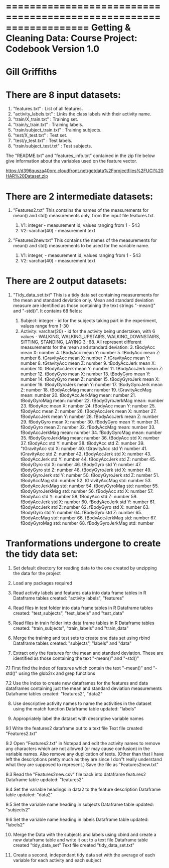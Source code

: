 ==================================================================
Getting & Cleaning Data: Course Project: Codebook
Version 1.0
==================================================================
Gill Griffiths
==================================================================

There are 8 input datasets:
===========================


1. "features.txt" 		: List of all features.
2. "activity_labels.txt" 	: Links the class labels with their activity name.
3. "train/X_train.txt"		: Training set.
4. "train/y_train.txt" 		: Training labels.
5. "train/subject_train.txt" 	: Training subjects.
6. "test/X_test.txt"		: Test set.
7. "test/y_test.txt"		: Test labels.
8. "train/subject_test.txt" 	: Test subjects.

The "README.txt" and "features_info.txt" contained in the zip file below give information about the variables used on the feature vector.

https://d396qusza40orc.cloudfront.net/getdata%2Fprojectfiles%2FUCI%20HAR%20Dataset.zip 


There are 2 intermediate datasets:
==================================

1. "Features2.txt"
This contains the names of the measurements for mean() and std() measurements only, from the input file features.txt.

	1. V1: integer - measurement id, values ranging from 1 - 543
	2. V2: varchar(40) - measurement text


2. "Features2new.txt"
This contains the names of the measurements for mean() and std() measurements to be used for the variable name.

	1. V1: integer, - measurement id, values ranging from 1 - 543
	2. V2: varchar(40) - measurement text


There are 2 output datasets:
============================

1. "Tidy_data_set.txt"
This is a tidy data set containing measurements for the mean and standard deviation only.
Mean and standard deviation measure are identified as those containing the text strings "-mean()" and "-std()". 
It contains 68 fields:

	1.	Subject: integer - id for the subjects taking part in the experiment, values range from 1-30
	2.	Activity: varchar(20) - id for the activity being undertaken, with 6 values - WALKING, WALKING_UPSTAIRS, WALKING_DOWNSTAIRS, SITTING, STANDING, LAYING
	3.-68.  All represent different measurements for the mean and standard deviation:
		3.	tBodyAcc mean X: number
		4.	tBodyAcc mean Y: number
		5.	tBodyAcc mean Z: number
		6.	tGravityAcc mean X: number
		7.	tGravityAcc mean Y: number
		8.	tGravityAcc mean Z: number
		9.	tBodyAccJerk mean X: number
		10.	tBodyAccJerk mean Y: number
		11.	tBodyAccJerk mean Z: number
		12.	tBodyGyro mean X: number
		13.	tBodyGyro mean Y: number
		14.	tBodyGyro mean Z: number
		15.	tBodyGyroJerk mean X: number
		16.	tBodyGyroJerk mean Y: number
		17.	tBodyGyroJerk mean Z: number
		18.	tBodyAccMag mean: number
		19.	tGravityAccMag mean: number
		20.	tBodyAccJerkMag mean: number
		21.	tBodyGyroMag mean: number
		22.	tBodyGyroJerkMag mean: number
		23.	fBodyAcc mean X: number
		24.	fBodyAcc mean Y: number
		25.	fBodyAcc mean Z: number
		26.	fBodyAccJerk mean X: number
		27.	fBodyAccJerk mean Y: number
		28.	fBodyAccJerk mean Z: number
		29.	fBodyGyro mean X: number
		30.	fBodyGyro mean Y: number
		31.	fBodyGyro mean Z: number
		32.	fBodyAccMag mean: number
		33.	fBodyAccJerkMag mean: number
		34.	fBodyGyroMag mean: number
		35.	fBodyGyroJerkMag mean: number
		36.	tBodyAcc std X: number
		37.	tBodyAcc std Y: number
		38.	tBodyAcc std Z: number
		39.	"tGravityAcc std X: number
		40.	tGravityAcc std Y: number
		41.	tGravityAcc std Z: number
		42.	tBodyAccJerk std X: number
		43.	tBodyAccJerk std Y: number
		44.	tBodyAccJerk std Z: number
		45.	tBodyGyro std X: number
		46.	tBodyGyro std Y: number
		47.	tBodyGyro std Z: number
		48.	tBodyGyroJerk std X: number
		49.	tBodyGyroJerk std Y: number
		50.	tBodyGyroJerk std Z: number
		51.	tBodyAccMag std: number
		52.	tGravityAccMag std: number
		53.	tBodyAccJerkMag std: number
		54.	tBodyGyroMag std: number
		55.	tBodyGyroJerkMag std: number
		56.	fBodyAcc std X: number
		57.	fBodyAcc std Y: number
		58.	fBodyAcc std Z: number
		59.	fBodyAccJerk std X: number
		60.	fBodyAccJerk std Y: number
		61.	fBodyAccJerk std Z: number
		62.	fBodyGyro std X: number
		63.	fBodyGyro std Y: number
		64.	fBodyGyro std Z: number
		65.	fBodyAccMag std: number
		66.	fBodyAccJerkMag std: number
		67.	fBodyGyroMag std: number
		68.	fBodyGyroJerkMag std: number


Tranformations undergone to create the tidy data set:
=====================================================

1. Set default directory for reading data to the one created by unzipping the data for the project


2. Load any packages required


3. Read activity labels and features data into data frame tables in R
Dataframe tables created: "activity labels", "features"


4. Read files in test folder into data frame tables in R
Dataframe tables created: "test_subjects", "test_labels" and "test_data"


5. Read files in train folder into data frame tables in R
Dataframe tables created: "train_subjects", "train_labels" and "train_data"


6. Merge the training and test sets to create one data set using rbind
Dataframe tables created: "subjects", "labels" and "data"


7. Extract only the features for the mean and standard deviation. These are identified as those containing the text "-mean()" and "-std()" 

7.1 First find the index of features which contain the text "-mean()" and "-std()" using the glob2rx and grep functions

7.2 Use the index to create new dataframes for the features and data dataframes containing just the mean and standard deviation measurements
Dataframe tables created: "features2", "data2"


8. Use descriptive activity names to name the activities in the dataset using the match function
Dataframe table updated: "labels"


9. Appropriately label the dataset with descriptive variable names

9.1 Write the features2 dataframe out to a text file 
Text file created "Features2.txt"

9.2 Open "Features2.txt" in Notepad and edit the activity names to remove any characters which are not allowed (or may cause confusion) in the variable names.
Also remove any duplication of texts. 
(Other than that I have left the descriptions pretty much as they are since I don"t really understand what they are supposed to represent.)
Save the file as "Features2new.txt" 

9.3 Read the "Features2new.csv" file back into dataframe features2
Dataframe table updated: "features2"

9.4 Set the variable headings in data2 to the feature description 
Dataframe table updated: "data2"

9.5 Set the variable name heading in subjects
Dataframe table updated: "subjects2"

9.6 Set the variable name heading in labels
Dataframe table updated: "labels2"


10. Merge the Data with the subjects and labels using cbind and create a new dataframe table and write it out to a text file
Dataframe table created "tidy_data_set"
Text file created "tidy_data_set.txt"


11. Create a second, independant tidy data set with the average of each variable for each activity and each subject


